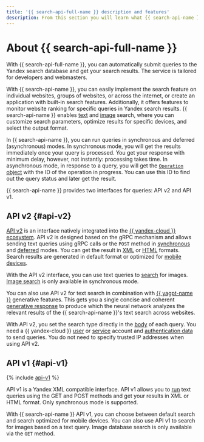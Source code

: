 ```yaml
---
title: '{{ search-api-full-name }} description and features'
description: From this section you will learn what {{ search-api-name }} is, what tools and features it provides, and what challenges it can be up to.
---
```


# About {{ search-api-full-name }}

With {{ search-api-full-name }}, you can automatically submit queries to the Yandex search database and get your search results. The service is tailored for developers and webmasters.

With {{ search-api-name }}, you can easily implement the search feature on individual websites, groups of websites, or across the internet, or create an application with built-in search features. Additionally, it offers features to monitor website ranking for specific queries in Yandex search results. {{ search-api-name }} enables [text](./web-search.md) and [image](./image-search.md) search, where you can customize search parameters, optimize results for specific devices, and select the output format. 

In {{ search-api-name }}, you can run queries in synchronous and deferred (asynchronous) modes. In synchronous mode, you will get the results immediately once your query is processed. You get your response with minimum delay, however, not instantly: processing takes time. In asynchronous mode, in response to a query, you will get the [`Operation` object](../../api-design-guide/concepts/operation.md) with the ID of the operation in progress. You can use this ID to find out the query status and later get the result.

{{ search-api-name }} provides two interfaces for queries: API v2 and API v1. 

## API v2 {#api-v2}

[API v2](../operations/web-search.md) is an interface natively integrated into the [{{ yandex-cloud }} ecosystem](../../overview/concepts/services.md). API v2 is designed based on the gRPC mechanism and allows sending text queries using gRPC calls or the `POST` method in [synchronous](../operations/web-search-sync.md) and [deferred](../operations/web-search.md) modes. You can get the result in [XML](./response.md) or [HTML](./html-response.md) formats. Search results are generated in default format or optimized for [mobile devices](../operations/v2-mobile.md).

With the API v2 interface, you can use text queries to [search](../operations/search-images.md) for images. [Image search](image-search.md) is only available in synchronous mode.

You can also use API v2 for text search in combination with [{{ yagpt-name }}](../../ai-studio/concepts/generation/index.md) generative features. This gets you a single concise and coherent [generative response](./generative-response.md) to produce which the neural network analyzes the relevant results of the {{ search-api-name }}'s text search across websites.

With API v2, you set the search type directly in the [body](./web-search.md#parameters) of each query. You need a {{ yandex-cloud }} [user](../../iam/concepts/users/accounts.md) or [service](../../iam/concepts/users/service-accounts.md) account and [authentication data](../api-ref/authentication.md) to send queries. You do not need to specify trusted IP addresses when using API v2.

## API v1 {#api-v1}

{% include [api-v1](../../_includes/search-api/api-v1.md) %}

API v1 is a Yandex XML compatible interface. API v1 allows you to [run](../operations/searching.md) text queries using the GET and POST methods and get your results in XML or HTML format. Only synchronous mode is supported.

With {{ search-api-name }} API v1, you can choose between default search and search optimized for mobile devices. You can also use API v1 to search for images based on a text query. Image database search is only available via the `GET` method.
